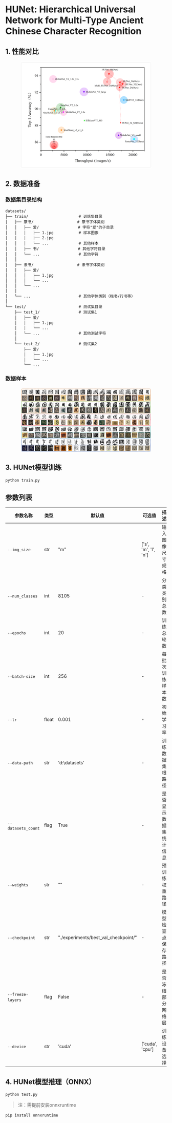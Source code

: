 
# HUNet: Hierarchical Universal Network for Multi-Type Ancient Chinese Character Recognition

## 1. 性能对比

<div style="text-align: center; margin: 20px 0;">
    <img src="assets/Top-1.jpg" alt="性能对比图" style="max-width: 80%; height: auto; border: 1px solid #eee; border-radius: 4px;"/>
</div>


## 2. 数据准备


### 数据集目录结构

```
datasets/
├── train/                      # 训练集目录
│   ├── 篆书/                   # 篆书字体类别
│   │   ├── 爱/                 # 字符"爱"的子目录  
│   │   │   ├── 1.jpg           # 样本图像
│   │   │   ├── 2.jpg
│   │   │   └── ...             # 其他样本
│   │   ├── 书/                 # 其他字符目录
│   │   └── ...                 # 其他字符
│   │
│   ├── 隶书/                   # 隶书字体类别
│   │   ├── 爱/
│   │   │   ├── 1.jpg
│   │   │   └── ...
│   │   └── ...                 
│   │
│   └── ...                     # 其他字体类别（楷书/行书等）
│
└── test/                       # 测试集目录
    ├── test_1/                 # 测试集1
    │   ├── 爱/
    │   │   ├── 1.jpg
    │   │   └── ...
    │   └── ...                 # 其他测试字符
    │
    └── test_2/                 # 测试集2
        ├── 爱/
        │   ├── 1.jpg
        │   └── ...
        └── ...
```

### 数据样本

<div style="text-align: center; margin: 20px 0;">
    <img src="assets/dataset.png" alt="性能对比图" style="max-width: 80%; height: auto; border: 1px solid #eee; border-radius: 4px;"/>
</div>

## 3. HUNet模型训练

```bash
python train.py
```

## 参数列表

| 参数名称 | 类型 | 默认值 | 可选值 | 描述 |
|---------|------|--------|--------|------|
| `--img_size` | str | "m" | ['s', 'm', 'l', 'n'] | 输入图像尺寸规格 |
| `--num_classes` | int | 8105 | - | 分类类别总数 |
| `--epochs` | int | 20 | - | 训练总轮数 |
| `--batch-size` | int | 256 | - | 每批次训练样本数 |
| `--lr` | float | 0.001 | - | 初始学习率 |
| `--data-path` | str | 'd:\\datasets' | - | 训练数据集根路径 |
| `--datasets_count` | flag | True | - | 是否显示数据集统计信息 |
| `--weights` | str | "" | - | 预训练权重路径 |
| `--checkpoint` | str | "./experiments/best_val_checkpoint/" | - | 模型检查点保存路径 |
| `--freeze-layers` | flag | False | - | 是否冻结部分网络层 |
| `--device` | str | 'cuda' | ['cuda', 'cpu'] | 训练设备选择 |



## 4. HUNet模型推理（ONNX）

```bash
python test.py
```

> 注：需提前安装onnxruntime
```bash
pip install onnxruntime
```